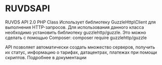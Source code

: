 # RUVDSAPI
RUVDS API 2.0 PHP Class
Использует библиотеку GuzzleHttp\Client для выполнения HTTP-запросов.
Для использования данного класса необходимо установить библиотеку guzzlehttp/guzzle. Это можно сделать с помощью Composer:
composer require guzzlehttp/guzzle

API позволяет автоматически создать множество серверов, получить их статус, информацию о тарифах, датацентрах, платежах при помощи скриптов. Подробнее в документации

